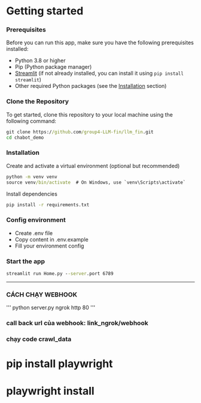 # Getting started

### Prerequisites

Before you can run this app, make sure you have the following prerequisites installed:

- Python 3.8 or higher
- Pip (Python package manager)
- [Streamlit](https://streamlit.io/) (if not already installed, you can install it using `pip install streamlit`)
- Other required Python packages (see the [Installation](#installation) section)

### Clone the Repository

To get started, clone this repository to your local machine using the following command:

```cmd
git clone https://github.com/group4-LLM-fin/llm_fin.git
cd chabot_demo
```
### Installation
Create and activate a virtual environment (optional but recommended)
```cmd
python -m venv venv
source venv/bin/activate  # On Windows, use `venv\Scripts\activate`
```
Install dependencies
```cmd
pip install -r requirements.txt
```
### Config environment
- Create .env file
- Copy content in .env.example
- Fill your environment config

### Start the app
```cmd
streamlit run Home.py --server.port 6789
```


-------------------------------------------------------
### CÁCH CHẠY WEBHOOK

'''
python server.py
ngrok http 80
'''
### call back url của webhook: link_ngrok/webhook

### chạy code crawl_data
# pip install playwright
# playwright install